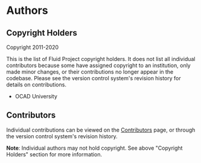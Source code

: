 # Authors

## Copyright Holders

Copyright 2011-2020

This is the list of Fluid Project copyright holders. It does not list all individual contributors because some have assigned
copyright to an institution, only made minor changes, or their contributions no longer appear in the codebase.
Please see the version control system's revision history for details on contributions.

* OCAD University

## Contributors

Individual contributions can be viewed on the
[Contributors](https://github.com/fluid-project/fluidic-11ty/graphs/contributors) page, or through the version control
system's revision history.

**Note**: Individual authors may not hold copyright. See above "Copyright Holders" section for more information.
